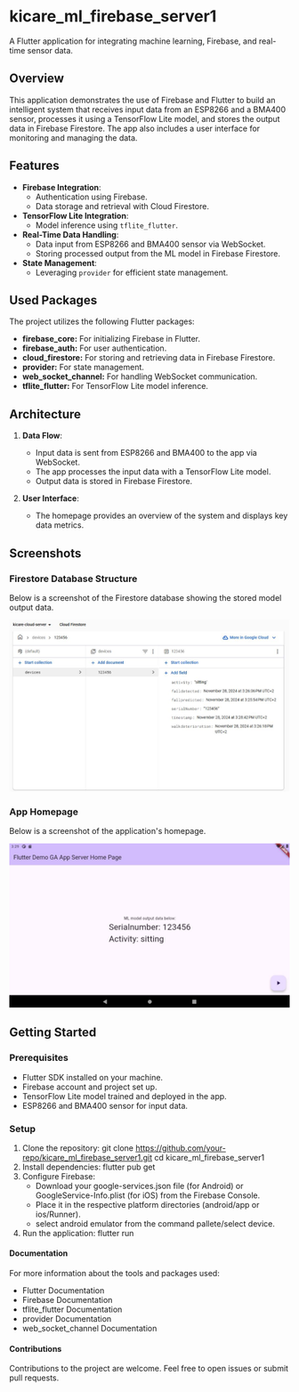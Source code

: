 # kicare_ml_firebase_server1

A Flutter application for integrating machine learning, Firebase, and real-time sensor data.

## Overview

This application demonstrates the use of Firebase and Flutter to build an intelligent system that receives input data from an ESP8266 and a BMA400 sensor, processes it using a TensorFlow Lite model, and stores the output data in Firebase Firestore. The app also includes a user interface for monitoring and managing the data.

## Features

- **Firebase Integration**:
  - Authentication using Firebase.
  - Data storage and retrieval with Cloud Firestore.
- **TensorFlow Lite Integration**:
  - Model inference using `tflite_flutter`.
- **Real-Time Data Handling**:
  - Data input from ESP8266 and BMA400 sensor via WebSocket.
  - Storing processed output from the ML model in Firebase Firestore.
- **State Management**:
  - Leveraging `provider` for efficient state management.
  
## Used Packages

The project utilizes the following Flutter packages:
- **firebase_core:** For initializing Firebase in Flutter.
- **firebase_auth:** For user authentication.
- **cloud_firestore:** For storing and retrieving data in Firebase Firestore.
- **provider:** For state management.
- **web_socket_channel:** For handling WebSocket communication.
- **tflite_flutter:** For TensorFlow Lite model inference.

## Architecture

1. **Data Flow**:
   - Input data is sent from ESP8266 and BMA400 to the app via WebSocket.
   - The app processes the input data with a TensorFlow Lite model.
   - Output data is stored in Firebase Firestore.
   
2. **User Interface**:
   - The homepage provides an overview of the system and displays key data metrics.

## Screenshots

### Firestore Database Structure

Below is a screenshot of the Firestore database showing the stored model output data.


![Firestore Database](assets/screenshots/firebase-firestore-database.JPG)

### App Homepage

Below is a screenshot of the application's homepage.

![App Homepage](assets/screenshots/app-home-page.JPG)

## Getting Started

### Prerequisites

- Flutter SDK installed on your machine.
- Firebase account and project set up.
- TensorFlow Lite model trained and deployed in the app.
- ESP8266 and BMA400 sensor for input data.

### Setup

1. Clone the repository:
    git clone https://github.com/your-repo/kicare_ml_firebase_server1.git
    cd kicare_ml_firebase_server1
2. Install dependencies:
    flutter pub get
3. Configure Firebase:
    - Download your google-services.json file (for Android) or GoogleService-Info.plist (for iOS) from the Firebase Console.
    - Place it in the respective platform directories (android/app or ios/Runner).
    - select android emulator from the command pallete/select device.
4. Run the application:
    flutter run

#### Documentation
For more information about the tools and packages used:

- Flutter Documentation
- Firebase Documentation
- tflite_flutter Documentation
- provider Documentation
- web_socket_channel Documentation

#### Contributions
Contributions to the project are welcome. Feel free to open issues or submit pull requests.

